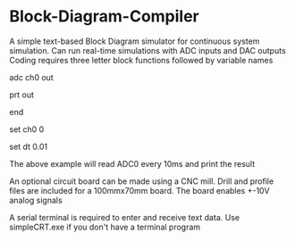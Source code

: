 # Block-Diagram-Compiler
A simple text-based Block Diagram simulator for continuous system simulation.
Can run real-time simulations with ADC inputs and DAC outputs
Coding requires three letter block functions followed by variable names

adc ch0 out

prt out

end

set ch0 0

set dt 0.01

The above example will read ADC0 every 10ms and print the result

An optional circuit board can be made using a CNC mill. Drill and profile
files are included for a 100mmx70mm board. The board enables
+-10V analog signals

A serial terminal is required to enter and receive text data. 
Use simpleCRT.exe if you don't have a terminal program
